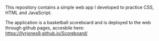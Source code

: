 This repository contains a simple web app I developed to practice CSS, HTML and JavaScript.

The application is a basketball scoreboard and is deployed to the web through github pages, accesbile here: https://llyrjones9.github.io/Scoreboard/
